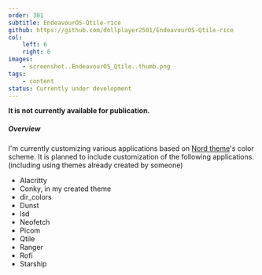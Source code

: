 ```yaml
---
order: 301
subtitle: EndeavourOS-Qtile-rice
github: https://github.com/dollplayer2501/EndeavourOS-Qtile-rice
col:
    left: 6
    right: 6
images:
    - screenshot..EndeavourOS_Qtile..thumb.png
tags:
    - content
status: Currently under development
---
```


**It is not currently available for publication.**

##### Overview

I'm currently customizing various applications based on [Nord theme](https://www.nordtheme.com/)'s color scheme.
It is planned to include customization of the following applications. (including using themes already created by someone)

- Alacritty
- Conky, in my created theme
- dir_colors
- Dunst
- lsd
- Neofetch
- Picom
- Qtile
- Ranger
- Rofi
- Starship
